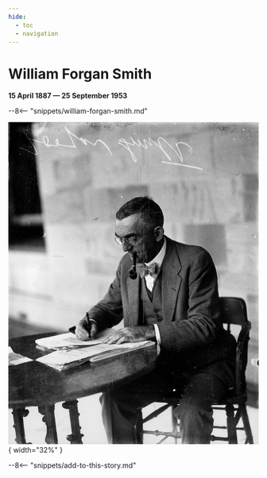 ```yaml
---
hide:
  - toc
  - navigation
---
```


# William Forgan Smith

**15 April 1887 — 25 September 1953**

--8<-- "snippets/william-forgan-smith.md"

![William Forgan Smith](../assets/william-forgan-smith.jpg){ width="32%" }
 
<!-- needs attribution -->

--8<-- "snippets/add-to-this-story.md"